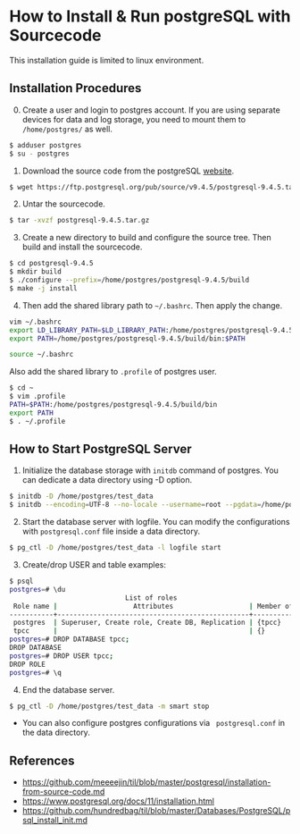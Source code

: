 # How to Install & Run postgreSQL with Sourcecode
This installation guide is limited to linux environment.

## Installation Procedures
0. Create a user and login to postgres account. If you are using separate devices for data and log storage, you need to mount them to ```/home/postgres/``` as well.
```bash
$ adduser postgres
$ su - postgres
```

1. Download the source code from the postgreSQL [website](https://www.postgresql.org/ftp/source/).
```bash
$ wget https://ftp.postgresql.org/pub/source/v9.4.5/postgresql-9.4.5.tar.gz
```

2. Untar the sourcecode.
```bash
$ tar -xvzf postgresql-9.4.5.tar.gz 
```

3. Create a new directory to build and configure the source tree. Then build and install the sourcecode.
```bash
$ cd postgresql-9.4.5
$ mkdir build
$ ./configure --prefix=/home/postgres/postgresql-9.4.5/build
$ make -j install
```

4. Then add the shared library path to ```~/.bashrc```. Then apply the change.
```bash
vim ~/.bashrc
export LD_LIBRARY_PATH=$LD_LIBRARY_PATH:/home/postgres/postgresql-9.4.5/build/lib
export PATH=/home/postgres/postgresql-9.4.5/build/bin:$PATH

source ~/.bashrc
```
Also add the shared library to ```.profile``` of postgres user.
```bash
$ cd ~
$ vim .profile
PATH=$PATH:/home/postgres/postgresql-9.4.5/build/bin
export PATH
$ . ~/.profile
```

## How to Start PostgreSQL Server
1. Initialize the database storage with ```initdb``` command of postgres. You can dedicate a data directory using -D option.
```bash
$ initdb -D /home/postgres/test_data
$ initdb --encoding=UTF-8 --no-locale --username=root --pgdata=/home/postgres/test_data
```

2. Start the database server with logfile. You can modify the configurations with ```postgresql.conf``` file inside a data directory.
```bash
$ pg_ctl -D /home/postgres/test_data -l logfile start
```
3. Create/drop USER and table examples:
```bash
$ psql
postgres=# \du
                             List of roles
 Role name |                   Attributes                   | Member of 
-----------+------------------------------------------------+-----------
 postgres  | Superuser, Create role, Create DB, Replication | {tpcc}
 tpcc      |                                                | {}
postgres=# DROP DATABASE tpcc;
DROP DATABASE
postgres=# DROP USER tpcc;
DROP ROLE
postgres=# \q
```

4. End the database server.
```bash
$ pg_ctl -D /home/postgres/test_data -m smart stop
```
+ You can also configure postgres configurations via ``` postgresql.conf``` in the data directory.

## References
- https://github.com/meeeejin/til/blob/master/postgresql/installation-from-source-code.md
- https://www.postgresql.org/docs/11/installation.html
- https://github.com/hundredbag/til/blob/master/Databases/PostgreSQL/psql_install_init.md
